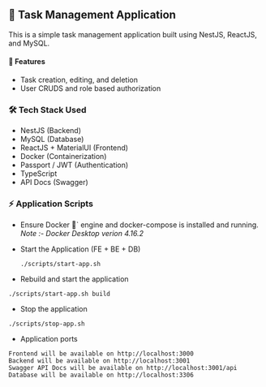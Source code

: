 ## 📝 Task Management Application

This is a simple task management application built using NestJS, ReactJS, and MySQL.

#### 🚀 Features

- Task creation, editing, and deletion
- User CRUDS and role based authorization

### 🛠️ Tech Stack Used

- NestJS (Backend)
- MySQL (Database)
- ReactJS + MaterialUI (Frontend)
- Docker (Containerization)
- Passport / JWT (Authentication)
- TypeScript
- API Docs (Swagger)

### ⚡️ Application Scripts

- Ensure Docker 🐳` engine and docker-compose is installed and running.
  _Note :- Docker Desktop verion 4.16.2_
- Start the Application (FE + BE + DB)

  ```
  ./scripts/start-app.sh
  ```

- Rebuild and start the application

```
./scripts/start-app.sh build
```

- Stop the application

```
./scripts/stop-app.sh
```

- Application ports

```
Frontend will be available on http://localhost:3000
Backend will be available on http://localhost:3001
Swagger API Docs will be available on http://localhost:3001/api
Database will be available on http://localhost:3306

```
